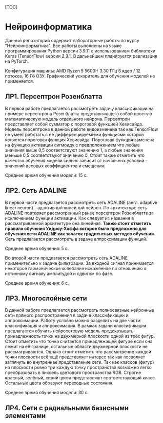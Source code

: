 [TOC]

# Нейроинформатика

Данный репозиторий содержит лабораторные работы по курсу "Нейроинформатика". Все работы выполнены на языке программирования Python версии 3.9.11 с использованием библиотеки Keras (TensorFlow) версии 2.9.1. В дальнейшем планируется реализация на PyTorch.

Конфигурация машины: AMD Ryzen 5 5600H 3.30 ГГц 6 ядер / 12 потоков, 16 Гб ОЗУ. Графический ускоритель для обучения моделей не применяется.

## ЛР1. Персептрон Розенблатта

В первой работе предлагается рассмотреть задачу классификации на примере персептрона Розенблатта представляющего собой простую математическую модель отдельного нейрона. Персептрон представляет собой сумматор с пороговой функцией Хевисайда. Модель персептрона в данной работе видоизменена так как TensorFlow не умеет работать с не дифференцируемыми функциями которой является пороговая функция Хевисайда. Пороговая функция заменена на функцию активации сигмоиду с предположением что любые значения выше 0,5 соответствуют значению 1, а любые значения меньше 0,5 соответствуют значению 0. Стоит также отметить что качество обучения модели сильно зависит от начальных условий - значений весовых коэффициентов и смещения.

Среднее время обучения модели: 15 с.

## ЛР2. Сеть ADALINE

В первой части предлагается рассмотреть сеть ADALINE (англ. adaptive linear neuron) - адаптивный линейный нейрон. По архитектуре сеть ADALINE повторяет рассмотренный ранее персептрон Розенблатта за исключением функции активации. Как следует из названия в рассматриваемой архитектуре она линейная. **Также стоит отметить правило обучения Уидроу-Хоффа которое было предложено для обучения сети ADALINE как зачаток градиентных методов обучения.** Сеть предлагается рассмотреть в задаче аппроксимации функций.

Среднее время обучения: 5 с.

Во второй части предлагается рассмотреть сеть ADALINE применительно к задаче фильтрации. За входной сигнал принимается некоторое гармоническое колебание искажённое по отношению к истинному сигналу амплитудой и сдвигом по фазе.

Среднее время обучения: 6 с.

## ЛР3. Многослойные сети

В данной работе предлагается рассмотреть полносвязные нейронные сети прямого распространения в задаче классификации и аппроксимации. Работу условно можно разделить на две части: классификация и аппроксимация. В рамках задачи классификации предлагается обучить нейросетевую модель предсказывать принадлежность точки на двухмерной плоскости одной из трёх фигур. Стоит отметить что точка считается принадлежащей фигуре если она лежит на её границе, остальные области двухмерной плоскости не рассматриваются. Однако стоит отметить что рассмотрение каждой точки плоскости всё ещё представляет интерес так как позволяет заглянуть во внутреннее представление сети. Так как классов (фигур) на плоскости ровно три каждую точку пространства возможно легко преобразовать в пиксель цветового пространства RGB. Строгие красный, зелёный, синий цвета представляют соответствующий класс. Остальные цвета образуют переходные состояния.

Среднее время обучения модели: 30 с.

## ЛР4. Сети с радиальными базисными элементами






